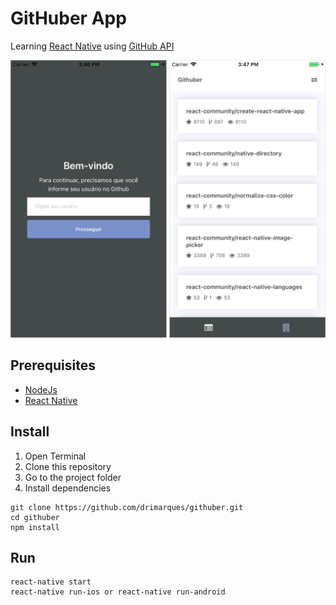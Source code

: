 # GitHuber App

Learning [React Native](https://facebook.github.io/react-native/) using [GitHub API](https://developer.github.com/)

<img src="screenshot-demo.png" width="650">

## Prerequisites

- [NodeJs](https://nodejs.org/en/)
- [React Native](https://facebook.github.io/react-native/docs/getting-started.html)

## Install

1. Open Terminal
2. Clone this repository
3. Go to the project folder
4. Install dependencies
```
git clone https://github.com/drimarques/githuber.git
cd githuber
npm install
```

## Run
```
react-native start
react-native run-ios or react-native run-android
```